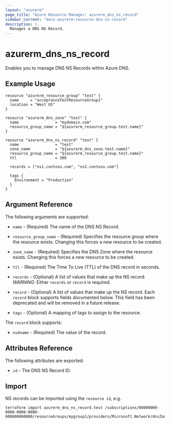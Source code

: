 ```yaml
---
layout: "azurerm"
page_title: "Azure Resource Manager: azurerm_dns_ns_record"
sidebar_current: "docs-azurerm-resource-dns-ns-record"
description: |-
  Manages a DNS NS Record.
---
```


# azurerm_dns_ns_record

Enables you to manage DNS NS Records within Azure DNS.

## Example Usage

```hcl
resource "azurerm_resource_group" "test" {
  name     = "acceptanceTestResourceGroup1"
  location = "West US"
}

resource "azurerm_dns_zone" "test" {
  name                = "mydomain.com"
  resource_group_name = "${azurerm_resource_group.test.name}"
}

resource "azurerm_dns_ns_record" "test" {
  name                = "test"
  zone_name           = "${azurerm_dns_zone.test.name}"
  resource_group_name = "${azurerm_resource_group.test.name}"
  ttl                 = 300

  records = ["ns1.contoso.com", "ns2.contoso.com"]

  tags {
    Environment = "Production"
  }
}
```
## Argument Reference

The following arguments are supported:

* `name` - (Required) The name of the DNS NS Record.

* `resource_group_name` - (Required) Specifies the resource group where the resource exists. Changing this forces a new resource to be created.

* `zone_name` - (Required) Specifies the DNS Zone where the resource exists. Changing this forces a new resource to be created.

* `ttl` - (Required) The Time To Live (TTL) of the DNS record in seconds.

* `records` - (Optional) A list of values that make up the NS record. *WARNING*: Either `records` or `record` is required.

* `record` - (Optional) A list of values that make up the NS record. Each `record` block supports fields documented below. This field has been deprecated and will be removed in a future release.

* `tags` - (Optional) A mapping of tags to assign to the resource.

The `record` block supports:

* `nsdname` - (Required) The value of the record.

## Attributes Reference

The following attributes are exported:

* `id` - The DNS NS Record ID.

## Import

NS records can be imported using the `resource id`, e.g.

```shell
terraform import azurerm_dns_ns_record.test /subscriptions/00000000-0000-0000-0000-000000000000/resourceGroups/mygroup1/providers/Microsoft.Network/dnsZones/zone1/NS/myrecord1
```
